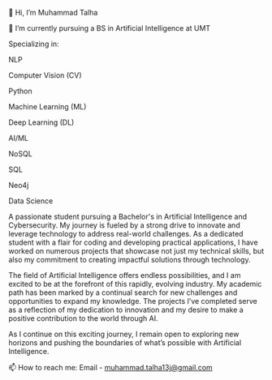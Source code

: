 👋 Hi, I’m Muhammad Talha

🌱 I’m currently pursuing a BS in Artificial Intelligence at UMT

Specializing in:

NLP

Computer Vision (CV)

Python

Machine Learning (ML)

Deep Learning (DL)

AI/ML

NoSQL

SQL

Neo4j

Data Science

A passionate student pursuing a Bachelor's in Artificial Intelligence and Cybersecurity.
My journey is fueled by a strong drive to innovate and leverage technology to address real-world challenges.
As a dedicated student with a flair for coding and developing practical applications, I have worked on numerous
projects that showcase not just my technical skills, but also my commitment to creating impactful solutions through technology.

The field of Artificial Intelligence offers endless possibilities, and I am excited to be at the forefront of this rapidly,
evolving industry. My academic path has been marked by a continual search for new challenges and opportunities to expand my knowledge.
The projects I’ve completed serve as a reflection of my dedication to innovation and my desire to make a positive contribution to the world through AI.

As I continue on this exciting journey, I remain open to exploring new horizons and pushing the boundaries of what’s possible with Artificial Intelligence.

📫 How to reach me: Email - muhammad.talha13j@gmail.com


